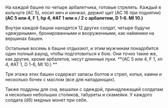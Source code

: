 На каждой башне по четыре арбалетчика, готовые стрелять.
Каждый в кольчуге (AC 5), носит меч и кинжал, держит щит (AC 16 при поднятии)**(AC 5 или 4, F 1, hp 4, #AT 1 или o / 2 с арбалетом, D 1-6. Ml 10.)** 

Внутри каждой башни находятся 12 других солдат, четыре
будучи «дежурными», бронированными и вооруженными, как наёмники на вершинах башен. 

Остальные восемь в башне отдыхают, и этим мужчинам понадобится один полный раунд, чтобы подготовиться к бою. Они точно такие же, как
другие, кроме арбалетов, несут длинные луки. 
**(AC 5 или 4, F 1, хп 4, #AT 1, D 1-6, Ml 10.) **

Три этажа этих башен содержат запасы болтов и стрел, копья, камни и несколько бочек с маслом (все для нападающих). 

Также поддоны для сна, вешалки с одеждой, принадлежащей солдатам и несколько небольших столиков, табуреты и скамейки. У каждого солдата 
(d6) медных монет при себе.